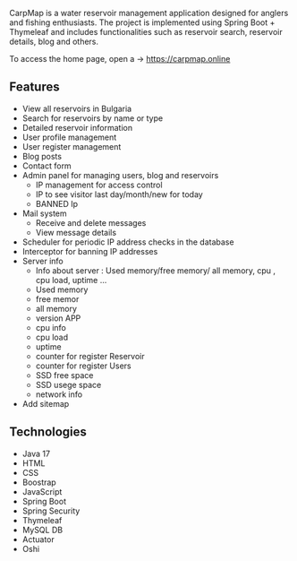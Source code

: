 CarpMap is a water reservoir management application designed for anglers and fishing enthusiasts.
The project is implemented using Spring Boot + Thymeleaf and includes functionalities such as reservoir search,
reservoir details, blog and others.

To access the home page, open a -> https://carpmap.online

## Features

- View all reservoirs in Bulgaria
- Search for reservoirs by name or type
- Detailed reservoir information
- User profile management
- User register management
- Blog posts
- Contact form
- Admin panel for managing users, blog and reservoirs
  - IP management for access control
  - IP to see visitor last day/month/new for today
  - BANNED Ip
- Mail system
  - Receive and delete messages
  - View message details
- Scheduler for periodic IP address checks in the database
- Interceptor for banning IP addresses
- Server info
  - Info about server : Used memory/free memory/ all memory, cpu , cpu load, uptime ...
  -  Used memory
  -  free memor
  -  all memory
  -  version APP
  -  cpu info
  -  cpu load
  -  uptime
  -  counter for register Reservoir
  -  counter for register Users
  -  SSD free space
  -  SSD usege space
  -  network info 
- Add sitemap

## Technologies

- Java 17
- HTML
- CSS
- Boostrap
- JavaScript
- Spring Boot
- Spring Security
- Thymeleaf
- MySQL DB
- Actuator
- Oshi
